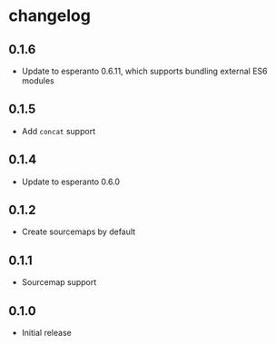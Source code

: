 # changelog

## 0.1.6

* Update to esperanto 0.6.11, which supports bundling external ES6 modules

## 0.1.5

* Add `concat` support

## 0.1.4

* Update to esperanto 0.6.0

## 0.1.2

* Create sourcemaps by default

## 0.1.1

* Sourcemap support

## 0.1.0

* Initial release